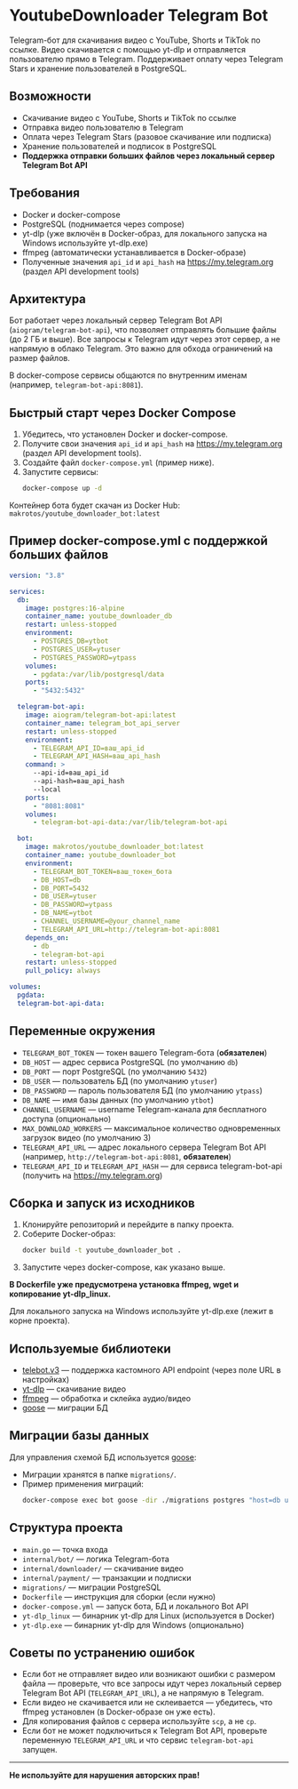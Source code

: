 # YoutubeDownloader Telegram Bot

Telegram-бот для скачивания видео с YouTube, Shorts и TikTok по ссылке. Видео скачивается с помощью yt-dlp и отправляется пользователю прямо в Telegram. Поддерживает оплату через Telegram Stars и хранение пользователей в PostgreSQL.

## Возможности

- Скачивание видео с YouTube, Shorts и TikTok по ссылке
- Отправка видео пользователю в Telegram
- Оплата через Telegram Stars (разовое скачивание или подписка)
- Хранение пользователей и подписок в PostgreSQL
- **Поддержка отправки больших файлов через локальный сервер Telegram Bot API**

## Требования

- Docker и docker-compose
- PostgreSQL (поднимается через compose)
- yt-dlp (уже включён в Docker-образ, для локального запуска на Windows используйте yt-dlp.exe)
- ffmpeg (автоматически устанавливается в Docker-образе)
- Полученные значения `api_id` и `api_hash` на https://my.telegram.org (раздел API development tools)

## Архитектура

Бот работает через локальный сервер Telegram Bot API (`aiogram/telegram-bot-api`), что позволяет отправлять большие файлы (до 2 ГБ и выше). Все запросы к Telegram идут через этот сервер, а не напрямую в облако Telegram. Это важно для обхода ограничений на размер файлов.

В docker-compose сервисы общаются по внутренним именам (например, `telegram-bot-api:8081`).

## Быстрый старт через Docker Compose

1. Убедитесь, что установлен Docker и docker-compose.
2. Получите свои значения `api_id` и `api_hash` на https://my.telegram.org (раздел API development tools).
3. Создайте файл `docker-compose.yml` (пример ниже).
4. Запустите сервисы:
   ```sh
   docker-compose up -d
   ```

Контейнер бота будет скачан из Docker Hub: `makrotos/youtube_downloader_bot:latest`

## Пример docker-compose.yml с поддержкой больших файлов

```yaml
version: "3.8"

services:
  db:
    image: postgres:16-alpine
    container_name: youtube_downloader_db
    restart: unless-stopped
    environment:
      - POSTGRES_DB=ytbot
      - POSTGRES_USER=ytuser
      - POSTGRES_PASSWORD=ytpass
    volumes:
      - pgdata:/var/lib/postgresql/data
    ports:
      - "5432:5432"

  telegram-bot-api:
    image: aiogram/telegram-bot-api:latest
    container_name: telegram_bot_api_server
    restart: unless-stopped
    environment:
      - TELEGRAM_API_ID=ваш_api_id
      - TELEGRAM_API_HASH=ваш_api_hash
    command: >
      --api-id=ваш_api_id
      --api-hash=ваш_api_hash
      --local
    ports:
      - "8081:8081"
    volumes:
      - telegram-bot-api-data:/var/lib/telegram-bot-api

  bot:
    image: makrotos/youtube_downloader_bot:latest
    container_name: youtube_downloader_bot
    environment:
      - TELEGRAM_BOT_TOKEN=ваш_токен_бота
      - DB_HOST=db
      - DB_PORT=5432
      - DB_USER=ytuser
      - DB_PASSWORD=ytpass
      - DB_NAME=ytbot
      - CHANNEL_USERNAME=@your_channel_name
      - TELEGRAM_API_URL=http://telegram-bot-api:8081
    depends_on:
      - db
      - telegram-bot-api
    restart: unless-stopped
    pull_policy: always

volumes:
  pgdata:
  telegram-bot-api-data:
```

## Переменные окружения

- `TELEGRAM_BOT_TOKEN` — токен вашего Telegram-бота (**обязателен**)
- `DB_HOST` — адрес сервиса PostgreSQL (по умолчанию `db`)
- `DB_PORT` — порт PostgreSQL (по умолчанию `5432`)
- `DB_USER` — пользователь БД (по умолчанию `ytuser`)
- `DB_PASSWORD` — пароль пользователя БД (по умолчанию `ytpass`)
- `DB_NAME` — имя базы данных (по умолчанию `ytbot`)
- `CHANNEL_USERNAME` — username Telegram-канала для бесплатного доступа (опционально)
- `MAX_DOWNLOAD_WORKERS` — максимальное количество одновременных загрузок видео (по умолчанию 3)
- `TELEGRAM_API_URL` — адрес локального сервера Telegram Bot API (например, `http://telegram-bot-api:8081`, **обязателен**)
- `TELEGRAM_API_ID` и `TELEGRAM_API_HASH` — для сервиса telegram-bot-api (получить на https://my.telegram.org)

## Сборка и запуск из исходников

1. Клонируйте репозиторий и перейдите в папку проекта.
2. Соберите Docker-образ:
   ```sh
   docker build -t youtube_downloader_bot .
   ```
3. Запустите через docker-compose, как указано выше.

**В Dockerfile уже предусмотрена установка ffmpeg, wget и копирование yt-dlp_linux.**

Для локального запуска на Windows используйте yt-dlp.exe (лежит в корне проекта).

## Используемые библиотеки

- [telebot.v3](https://github.com/tucnak/telebot) — поддержка кастомного API endpoint (через поле URL в настройках)
- [yt-dlp](https://github.com/yt-dlp/yt-dlp) — скачивание видео
- [ffmpeg](https://ffmpeg.org/) — обработка и склейка аудио/видео
- [goose](https://github.com/pressly/goose) — миграции БД

## Миграции базы данных

Для управления схемой БД используется [goose](https://github.com/pressly/goose):

- Миграции хранятся в папке `migrations/`.
- Пример применения миграций:
  ```sh
  docker-compose exec bot goose -dir ./migrations postgres "host=db user=ytuser password=ytpass dbname=ytbot sslmode=disable" up
  ```

## Структура проекта

- `main.go` — точка входа
- `internal/bot/` — логика Telegram-бота
- `internal/downloader/` — скачивание видео
- `internal/payment/` — транзакции и подписки
- `migrations/` — миграции PostgreSQL
- `Dockerfile` — инструкция для сборки (если нужно)
- `docker-compose.yml` — запуск бота, БД и локального Bot API
- `yt-dlp_linux` — бинарник yt-dlp для Linux (используется в Docker)
- `yt-dlp.exe` — бинарник yt-dlp для Windows (опционально)

## Советы по устранению ошибок

- Если бот не отправляет видео или возникают ошибки с размером файла — проверьте, что все запросы идут через локальный сервер Telegram Bot API (`TELEGRAM_API_URL`), а не напрямую в Telegram.
- Если видео не скачивается или не склеивается — убедитесь, что ffmpeg установлен (в Docker-образе он уже есть).
- Для копирования файлов с сервера используйте `scp`, а не `cp`.
- Если бот не может подключиться к Telegram Bot API, проверьте переменную `TELEGRAM_API_URL` и что сервис `telegram-bot-api` запущен.

---

**Не используйте для нарушения авторских прав!**
